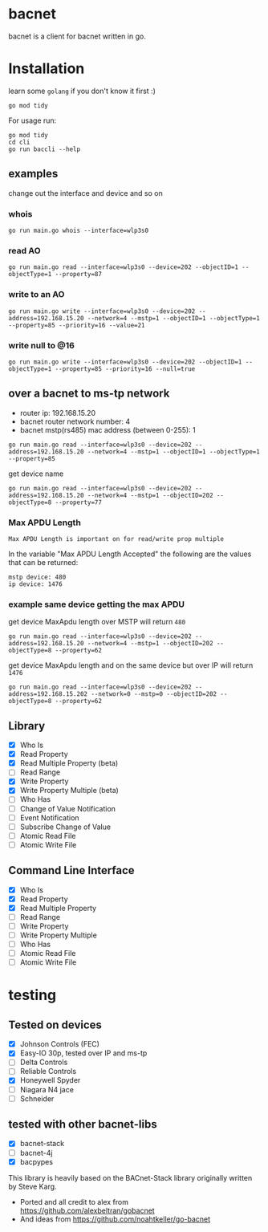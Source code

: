 # bacnet

bacnet is a client for bacnet written in go.

# Installation

learn some `golang` if you don't know it first :)

```
go mod tidy
```

For usage run:

```
go mod tidy
cd cli
go run baccli --help
```

## examples

change out the interface and device and so on

### whois

```
go run main.go whois --interface=wlp3s0
```

### read AO

```
go run main.go read --interface=wlp3s0 --device=202 --objectID=1 --objectType=1 --property=87
```

### write to an AO

```
go run main.go write --interface=wlp3s0 --device=202 --address=192.168.15.20 --network=4 --mstp=1 --objectID=1 --objectType=1 --property=85 --priority=16 --value=21
```

### write null to @16

```
go run main.go write --interface=wlp3s0 --device=202 --objectID=1 --objectType=1 --property=85 --priority=16 --null=true
```

## over a bacnet to ms-tp network

- router ip: 192.168.15.20
- bacnet router network number: 4
- bacnet mstp(rs485) mac address (between 0-255): 1

```
go run main.go read --interface=wlp3s0 --device=202 --address=192.168.15.20 --network=4 --mstp=1 --objectID=1 --objectType=1 --property=85 
```

get device name

```
go run main.go read --interface=wlp3s0 --device=202 --address=192.168.15.20 --network=4 --mstp=1 --objectID=202 --objectType=8 --property=77
```

### Max APDU Length

`Max APDU Length is important on for read/write prop multiple`

In the variable "Max APDU Length Accepted" the following are the values that can be returned:

```
mstp device: 480
ip device: 1476
```

### example same device getting the max APDU

get device MaxApdu length over MSTP will return `480`

```
go run main.go read --interface=wlp3s0 --device=202 --address=192.168.15.20 --network=4 --mstp=1 --objectID=202 --objectType=8 --property=62
```

get device MaxApdu length and on the same device but over IP will return `1476`

```
go run main.go read --interface=wlp3s0 --device=202 --address=192.168.15.202 --network=0 --mstp=0 --objectID=202 --objectType=8 --property=62
```

## Library

- [x] Who Is
- [x] Read Property
- [x] Read Multiple Property (beta)
- [ ] Read Range
- [x] Write Property
- [x] Write Property Multiple (beta)
- [ ] Who Has
- [ ] Change of Value Notification
- [ ] Event Notification
- [ ] Subscribe Change of Value
- [ ] Atomic Read File
- [ ] Atomic Write File

## Command Line Interface

- [x] Who Is
- [x] Read Property
- [x] Read Multiple Property
- [ ] Read Range
- [ ] Write Property
- [ ] Write Property Multiple
- [ ] Who Has
- [ ] Atomic Read File
- [ ] Atomic Write File

# testing

## Tested on devices

- [x] Johnson Controls (FEC)
- [x] Easy-IO 30p, tested over IP and ms-tp
- [ ] Delta Controls
- [ ] Reliable Controls
- [x] Honeywell Spyder
- [ ] Niagara N4 jace
- [ ] Schneider

## tested with other bacnet-libs

- [x] bacnet-stack
- [ ] bacnet-4j
- [x] bacpypes

This library is heavily based on the BACnet-Stack library originally written by Steve Karg.

- Ported and all credit to alex from https://github.com/alexbeltran/gobacnet
- And ideas from https://github.com/noahtkeller/go-bacnet
